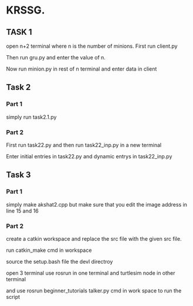 # KRSSG.
## TASK 1
open n+2 terminal where n is the number of minions.
First run client.py

Then run gru.py and enter the value of n.

Now run minion.py in rest of n terminal and enter data in client
## Task 2
### Part 1
simply run task2.1.py
### Part 2
First run task22.py and then run task22_inp.py in a new terminal

Enter initial entries in task22.py and dynamic entrys in task22_inp.py
## Task 3
### Part 1
simply make akshat2.cpp but make sure that you edit the image address in line 15 and 16
### Part 2
create a catkin workspace and replace the src file with the given src file.

 run catkin_make cmd in workspace

source the setup.bash file the devl directroy

open 3 terminal use rosrun in one terminal and turtlesim node in other terminal 

and use rosrun beginner_tutorials talker.py cmd in work space to run the script
